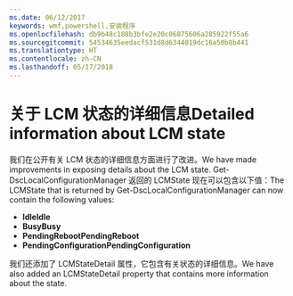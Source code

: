 ```yaml
---
ms.date: 06/12/2017
keywords: wmf,powershell,安装程序
ms.openlocfilehash: db9b48c188b3bfe2e20c06875606a285922f55a6
ms.sourcegitcommit: 54534635eedacf531d8d6344019dc16a50b8b441
ms.translationtype: HT
ms.contentlocale: zh-CN
ms.lasthandoff: 05/17/2018
---
```

# <a name="detailed-information-about-lcm-state"></a><span data-ttu-id="f817b-102">关于 LCM 状态的详细信息</span><span class="sxs-lookup"><span data-stu-id="f817b-102">Detailed information about LCM state</span></span>

<span data-ttu-id="f817b-103">我们在公开有关 LCM 状态的详细信息方面进行了改进。</span><span class="sxs-lookup"><span data-stu-id="f817b-103">We have made improvements in exposing details about the LCM state.</span></span> <span data-ttu-id="f817b-104">Get-DscLocalConfigurationManager 返回的 LCMState 现在可以包含以下值：</span><span class="sxs-lookup"><span data-stu-id="f817b-104">The LCMState that is returned by Get-DscLocalConfigurationManager can now contain the following values:</span></span>

* <span data-ttu-id="f817b-105">**Idle**</span><span class="sxs-lookup"><span data-stu-id="f817b-105">**Idle**</span></span>
* <span data-ttu-id="f817b-106">**Busy**</span><span class="sxs-lookup"><span data-stu-id="f817b-106">**Busy**</span></span>
* <span data-ttu-id="f817b-107">**PendingReboot**</span><span class="sxs-lookup"><span data-stu-id="f817b-107">**PendingReboot**</span></span>
* <span data-ttu-id="f817b-108">**PendingConfiguration**</span><span class="sxs-lookup"><span data-stu-id="f817b-108">**PendingConfiguration**</span></span>

<span data-ttu-id="f817b-109">我们还添加了 LCMStateDetail 属性，它包含有关状态的详细信息。</span><span class="sxs-lookup"><span data-stu-id="f817b-109">We have also added an LCMStateDetail property that contains more information about the state.</span></span>
